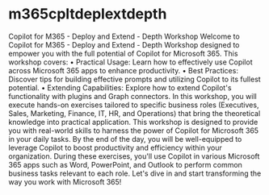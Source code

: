# m365cpltdeplextdepth
Copilot for M365 - Deploy and Extend - Depth Workshop
Welcome to Copilot for M365 - Deploy and Extend - Depth Workshop designed to empower you with the full potential of Copilot for Microsoft 365. This workshop covers:
•	Practical Usage: Learn how to effectively use Copilot across Microsoft 365 apps to enhance productivity.
•	Best Practices: Discover tips for building effective prompts and utilizing Copilot to its fullest potential.
•	Extending Capabilities: Explore how to extend Copilot's functionality with plugins and Graph connectors.
In this workshop, you will execute hands-on exercises tailored to specific business roles (Executives, Sales, Marketing, Finance, IT, HR, and Operations) that bring the theoretical knowledge into practical application. This workshop is designed to provide you with real-world skills to harness the power of Copilot for Microsoft 365 in your daily tasks. By the end of the day, you will be well-equipped to leverage Copilot to boost productivity and efficiency within your organization.
During these exercises, you'll use Copilot in various Microsoft 365 apps such as Word, PowerPoint, and Outlook to perform common business tasks relevant to each role.
Let's dive in and start transforming the way you work with Microsoft 365!
